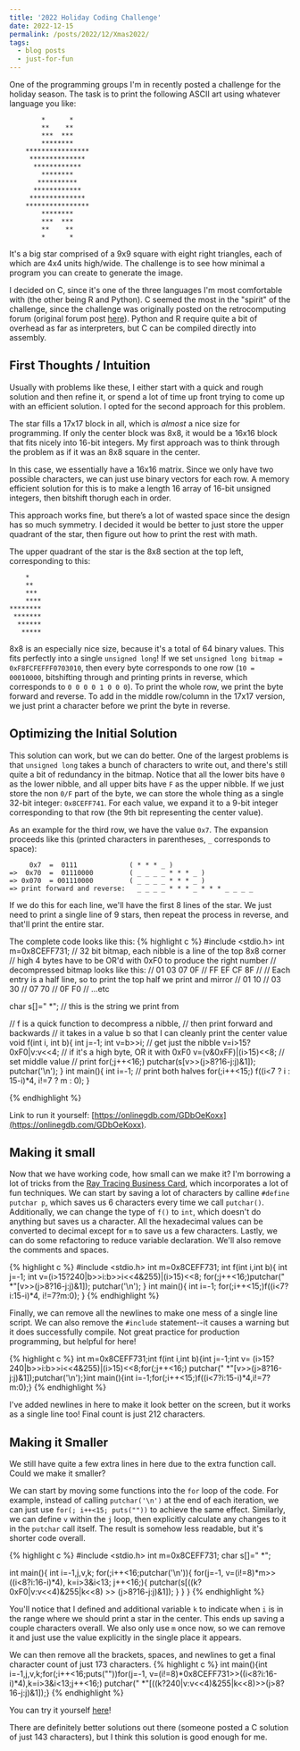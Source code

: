 ```yaml
---
title: '2022 Holiday Coding Challenge'
date: 2022-12-15
permalink: /posts/2022/12/Xmas2022/
tags:
  - blog posts
  - just-for-fun
---
```


One of the programming groups I'm in recently posted a challenge for the holiday season. The task is to print the following ASCII art using whatever language you like:

```
        *      *    
        **    **    
        ***  ***    
        ********    
    ****************
     ************** 
      ************  
        ********    
       **********   
      ************  
     ************** 
    ****************
        ********    
        ***  ***    
        **    **    
        *      *  
```

It's a big star comprised of a 9x9 square with eight right triangles, each of which are 4x4 units high/wide. The challenge is to see how minimal a program you can create to generate the image.

I decided on C, since it's one of the three languages I'm most comfortable with (the other being R and Python). C seemed the most in the "spirit" of the challenge, since the challenge was originally posted on the retrocomputing forum (original forum post [here](https://retrocomputingforum.com/t/vintage-computing-christmas-challenge-2022-vc-2022/3021?fbclid=IwAR0np9ULMoiadx24sCeQgCkfim1A4ocXBcnRafvzoykkqv2lQB13lf0b27w)). Python and R require quite a bit of overhead as far as interpreters, but C can be compiled directly into assembly.

First Thoughts / Intuition
--------

Usually with problems like these, I either start with a quick and rough solution and then refine it, or spend a lot of time up front trying to come up with an efficient solution. I opted for the second approach for this problem.

The star fills a 17x17 block in all, which is *almost* a nice size for programming. If only the center block was 8x8, it would be a 16x16 block that fits nicely into 16-bit integers. My first approach was to think through the problem as if it was an 8x8 square in the center.

In this case, we essentially have a 16x16 matrix. Since we only have two possible characters, we can just use binary vectors for each row. A memory efficient solution for this is to make a length 16 array of 16-bit unsigned integers, then bitshift thorugh each in order.

This approach works fine, but there’s a lot of wasted space since the design has so much symmetry. I decided it would be better to just store the upper quadrant of the star, then figure out how to print the rest with math. 

The upper quadrant of the star is the 8x8 section at the top left, corresponding to this:
```
    *   
    **  
    *** 
    ****
********
 *******
  ******
   *****
```

8x8 is an especially nice size, because it's a total of 64 binary values. This fits perfectly into a single `unsigned long`! If we set `unsigned long bitmap = 0xF8FCFEFFF0703010`, then every byte corresponds to one row (`10 = 00010000`, bitshifting through and printing prints in reverse, which corresponds to `0 0 0 0 1 0 0 0`). To print the whole row, we print the byte forward and reverse. To add in the middle row/column in the 17x17 version, we just print a character before we print the byte in reverse.

Optimizing the Initial Solution
----------

This solution can work, but we can do better. One of the largest problems is that `unsigned long` takes a bunch of characters to write out, and there's still quite a bit of redundancy in the bitmap. Notice that all the lower bits have `0` as the lower nibble, and all upper bits have `F` as the upper nibble. If we just store the non `0/F` part of the byte, we can store the whole thing as a single 32-bit integer: `0x8CEFF741`. For each value, we expand it to a 9-bit integer corresponding to that row (the 9th bit representing the center value).

As an example for the third row, we have the value `0x7`. The expansion proceeds like this (printed characters in parentheses, `_` corresponds to space):
```
     0x7  =  0111             ( * * * _ )
=>  0x70  =  01110000         ( _ _ _ _ * * * _ )
=> 0x070  = 001110000         ( _ _ _ _ * * * _ )
=> print forward and reverse:   _ _ _ _ * * * _ * * * _ _ _ _ 
```
If we do this for each line, we'll have the first 8 lines of the star. We just need to print a single line of 9 stars, then repeat the process in reverse, and that'll print the entire star.

The complete code looks like this:
{% highlight c %}
#include <stdio.h>
int m=0x8CEFF731; // 32 bit bitmap, each nibble is a line of the top 8x8 corner
                  // high 4 bytes have to be OR'd with 0xF0 to produce the right number
                  // decompressed bitmap looks like this:
                  // 01 03 07 0F
                  // FF EF CF 8F
                  //
                  // Each entry is a half line, so to print the top half we print and mirror
                  // 01 10
                  // 03 30 
                  // 07 70
                  // 0F F0 
                  // ...etc 
                  
char s[]=" *";    // this is the string we print from

// f is a quick function to decompress a nibble, 
// then print forward and backwards
// it takes in a value b so that I can cleanly print the center value
void f(int i, int b){
    int j=-1;
    int v=b>>i; // get just the nibble
    v=i>15?0xF0|v:v<<4; // if it's a high byte, OR it with 0xF0
    v=(v&0xFF)|(i>15)<<8; // set middle value
    // print 
    for(;j++<16;)
        putchar(s[v>>(j>8?16-j:j)&1]);
    putchar('\n');
}
int main(){
    int i=-1;
    // print both halves
    for(;i++<15;)
        f((i<7 ? i : 15-i)*4, i!=7 ? m : 0);
}

{% endhighlight %}

Link to run it yourself: [https://onlinegdb.com/GDbOeKoxx](https://onlinegdb.com/GDbOeKoxx).

Making it small
---------

Now that we have working code, how small can we make it? I'm borrowing a lot of tricks from the [Ray Tracing Business Card](https://fabiensanglard.net/rayTracing_back_of_business_card/), which incorporates a lot of fun techniques. We can start by saving a lot of characters by calline `#define putchar p`, which saves us 6 characters every time we call `putchar()`. Additionally, we can change the type of `f()` to `int`, which doesn't do anything but saves us a character. All the hexadecimal values can be converted to decimal except for `m` to save us a few characters. Lastly, we can do some refactoring to reduce variable declaration. We'll also remove the comments and spaces.

{% highlight c %}
#include <stdio.h>
int m=0x8CEFF731; 
int f(int i,int b){
    int j=-1;
    int v=(i>15?240|b>>i:b>>i<<4&255)|(i>15)<<8;
    for(;j++<16;)putchar(" *"[v>>(j>8?16-j:j)&1]);
    putchar('\n');
}
int main(){
    int i=-1;
    for(;i++<15;)f((i<7?i:15-i)*4, i!=7?m:0);
}
{% endhighlight %}

Finally, we can remove all the newlines to make one mess of a single line script. We can also remove the `#include` statement--it causes a warning but it does successfully compile. Not great practice for production programming, but helpful for here!

{% highlight c %}
int m=0x8CEFF731;int f(int i,int b){int j=-1;int v=
(i>15?240|b>>i:b>>i<<4&255)|(i>15)<<8;for(;j++<16;)
putchar(" *"[v>>(j>8?16-j:j)&1]);putchar('\n');}int 
main(){int i=-1;for(;i++<15;)f((i<7?i:15-i)*4,i!=7?m:0);}
{% endhighlight %}

I've added newlines in here to make it look better on the screen, but it works as a single line too! Final count is just 212 characters.

Making it Smaller
----------------

We still have quite a few extra lines in here due to the extra function call. Could we make it smaller?

We can start by moving some functions into the `for` loop of the code. For example, instead of calling `putchar('\n')` at the end of each iteration, we can just use `for(; i++<15; puts(""))` to achieve the same effect. Similarly, we can define `v` within the `j` loop, then explicitly calculate any changes to it in the `putchar` call itself. The result is somehow less readable, but it's shorter code overall.

{% highlight c %}
#include <stdio.h>
int m=0x8CEFF731;
char s[]=" *";   

int main(){
    int i=-1,j,v,k;
    for(;i++<16;putchar('\n')){
        for(j=-1, v=(i!=8)*m>>((i<8?i:16-i)*4), k=i>3&i<13; j++<16;){
            putchar(s[((k?0xF0|v:v<<4)&255|k<<8) >> (j>8?16-j:j)&1]);
        }
    }
}
{% endhighlight %}

You'll notice that I defined and additional variable `k` to indicate when `i` is in the range where we should print a star in the center. This ends up saving a couple characters overall. We also only use `m` once now, so we can remove it and just use the value explicitly in the single place it appears.

We can then remove all the brackets, spaces, and newlines to get a final character count of just 173 characters. 
{% highlight c %}
int main(){int i=-1,j,v,k;for(;i++<16;puts(""))for(j=-1,
v=(i!=8)*0x8CEFF731>>((i<8?i:16-i)*4),k=i>3&i<13;j++<16;)
putchar(" *"[((k?240|v:v<<4)&255|k<<8)>>(j>8?16-j:j)&1]);}
{% endhighlight %}

You can try it yourself [here](https://onlinegdb.com/eYuWHU1HX)!

There are definitely better solutions out there (someone posted a C solution of just 143 characters), but I think this solution is good enough for me.
